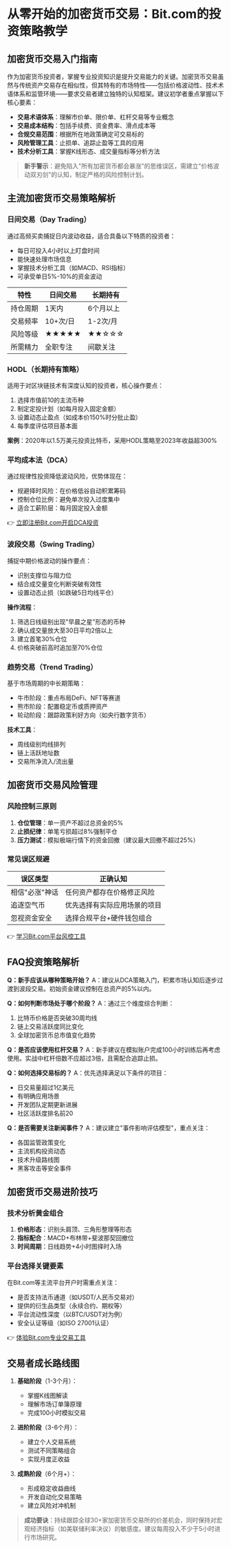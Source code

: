 # 从零开始的加密货币交易：Bit.com的投资策略教学

## 加密货币交易入门指南
作为加密货币投资者，掌握专业投资知识是提升交易能力的关键。加密货币交易虽然与传统资产交易存在相似性，但其特有的市场特性——包括价格波动性、技术术语体系和监管环境——要求交易者建立独特的认知框架。建议初学者重点掌握以下核心要素：

- **交易术语体系**：理解市价单、限价单、杠杆交易等专业概念
- **交易成本结构**：包括手续费、资金费率、滑点成本等
- **合规交易范围**：根据所在地政策确定可交易标的
- **风险管理工具**：止损单、追踪止盈等工具的应用
- **技术分析工具**：掌握K线形态、成交量指标等分析方法

> **新手警示**：避免陷入"所有加密货币都会暴涨"的思维误区，需建立"价格波动双刃剑"的认知，制定严格的风险控制计划。

## 主流加密货币交易策略解析
### 日间交易（Day Trading）
通过高频买卖捕捉日内波动收益，适合具备以下特质的投资者：
- 每日可投入4小时以上盯盘时间
- 能快速处理市场信息
- 掌握技术分析工具（如MACD、RSI指标）
- 可承受单日5%-10%的资金波动

| 特性          | 日间交易          | 长期持有          |
|---------------|-------------------|-------------------|
| 持仓周期      | 1天内             | 6个月以上         |
| 交易频率      | 10+次/日          | 1-2次/月          |
| 风险等级      | ★★★★★            | ★★☆☆☆            |
| 所需精力      | 全职专注          | 间歇关注          |

### HODL（长期持有策略）
适用于对区块链技术有深度认知的投资者，核心操作要点：
1. 选择市值前10的主流币种
2. 制定定投计划（如每月投入固定金额）
3. 设置动态止盈点（如成本价150%时分批止盈）
4. 每季度评估项目基本面

**案例**：2020年以1.5万美元投资比特币，采用HODL策略至2023年收益超300%

### 平均成本法（DCA）
通过规律性投资降低波动风险，优势体现在：
- 规避择时风险：在价格低谷自动积累筹码
- 控制仓位比例：避免单次投入过度集中
- 适合工薪阶层：每月固定投入金额

👉 [立即注册Bit.com开启DCA投资](https://bit.ly/okx_welcome)

### 波段交易（Swing Trading）
捕捉中期价格波动的操作要点：
- 识别支撑位与阻力位
- 结合成交量变化判断突破有效性
- 设置动态止损（如跌破5日均线平仓）

**操作流程**：
1. 筛选日线级别出现"早晨之星"形态的币种
2. 确认成交量放大至30日平均2倍以上
3. 建立首笔30%仓位
4. 价格突破前高时追加至70%仓位

### 趋势交易（Trend Trading）
基于市场周期的中长期策略：
- 牛市阶段：重点布局DeFi、NFT等赛道
- 熊市阶段：配置稳定币或质押资产
- 轮动阶段：跟踪政策利好方向（如央行数字货币）

**技术工具**：
- 周线级别均线排列
- 链上活跃地址数
- 交易所净流入/流出量

## 加密货币交易风险管理
### 风险控制三原则
1. **仓位管理**：单一资产不超过总资金的5%
2. **止损纪律**：单笔亏损超过8%强制平仓
3. **压力测试**：模拟极端行情下的资金回撤（建议最大回撤不超过25%）

### 常见误区规避
| 误区类型       | 正确认知                     |
|----------------|------------------------------|
| 相信"必涨"神话 | 任何资产都存在价格修正风险   |
| 追逐空气币     | 优先选择有实际应用场景的项目 |
| 忽视资金安全   | 选择合规平台+硬件钱包组合    |

👉 [学习Bit.com平台风控工具](https://bit.ly/okx_welcome)

## FAQ投资策略解析
**Q：新手应该从哪种策略开始？**
A：建议从DCA策略入门，积累市场认知后逐步过渡到波段交易。初始资金建议控制在总资产的5%以内。

**Q：如何判断市场处于哪个阶段？**
A：通过三个维度综合判断：
1. 比特币价格是否突破30周均线
2. 链上交易活跃度同比变化
3. 全球加密货币总市值变化趋势

**Q：是否应该使用杠杆交易？**
A：新手建议在模拟账户完成100小时训练后再考虑使用。实战中杠杆倍数不应超过3倍，且需配合追踪止损。

**Q：如何选择交易标的？**
A：优先选择满足以下条件的项目：
- 日交易量超过1亿美元
- 有明确应用场景
- 开发团队定期更新进展
- 社区活跃度排名前20

**Q：是否需要关注新闻事件？**
A：建议建立"事件影响评估模型"，重点关注：
- 各国监管政策变化
- 主流机构投资动态
- 技术升级路线图
- 黑客攻击等安全事件

## 加密货币交易进阶技巧
### 技术分析黄金组合
1. **价格形态**：识别头肩顶、三角形整理等形态
2. **指标配合**：MACD+布林带+斐波那契回撤位
3. **时间周期**：日线趋势+4小时图择时入场

### 平台选择关键要素
在Bit.com等主流平台开户时需重点关注：
- 是否支持法币通道（如USDT/人民币交易对）
- 提供的衍生品类型（永续合约、期权等）
- 平台流动性深度（以BTC/USDT对为例）
- 安全认证等级（如ISO 27001认证）

👉 [体验Bit.com专业交易工具](https://bit.ly/okx_welcome)

## 交易者成长路线图
1. **基础阶段**（1-3个月）：
   - 掌握K线图解读
   - 理解市场订单簿原理
   - 完成100小时模拟交易

2. **进阶阶段**（3-6个月）：
   - 建立个人交易系统
   - 测试不同策略组合
   - 实现月度正收益

3. **成熟阶段**（6个月+）：
   - 形成稳定收益曲线
   - 开发自动化交易策略
   - 建立风险对冲机制

> **成功要诀**：持续跟踪全球30+家加密货币交易所的价差机会，同时保持对宏观经济指标（如美联储利率决议）的敏感度。建议每周投入不少于5小时进行市场研究。